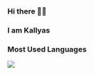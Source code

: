 ### Hi there 👋🏿
### I am Kallyas

<!--
**kallyas/kallyas** is a ✨ _special_ ✨ repository because its `README.md` (this file) appears on your GitHub profile.

Here are some ideas to get you started:

- 🔭 I’m currently working on ...
- 🌱 I’m currently learning ...
- 👯 I’m looking to collaborate on ...
- 🤔 I’m looking for help with ...
- 💬 Ask me about ...
- 📫 How to reach me: ...
- 😄 Pronouns: ...
- ⚡ Fun fact: ...
-->

### Most Used Languages
<img src="https://github-readme-stats.vercel.app/api/top-langs/?username=kallyas&layout=compact&theme=gotham&hide=jupyter%20notebook,cmake,dockerfile,dart,java,starlark,obectivec,typescript,go,shell,c,scss,css&langs_count=10%22%20width=%22250%22%20alt=%22Python%22%20style=%22vertical-align:top;%20margin:4px;%20width:100%%22">
